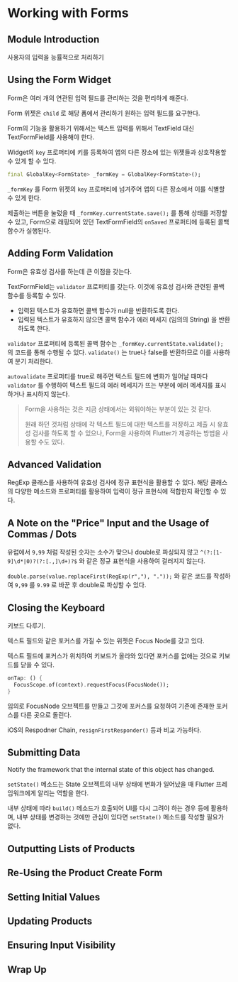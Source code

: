# Working with Forms

## Module Introduction

사용자의 입력을 능률적으로 처리하기

## Using the Form Widget

Form은 여러 개의 연관된 입력 필드를 관리하는 것을 편리하게 해준다.

Form 위젯은 `child` 로 해당 폼에서 관리하기 원하는 입력 필드를 요구한다.

Form의 기능을 활용하기 위해서는 텍스트 입력를 위해서 TextField 대신 TextFormField를 사용해야 한다.

Widget의 `key` 프로퍼티에 키를 등록하여 앱의 다른 장소에 있는 위젯들과 상호작용할 수 있게 할 수 있다.

```dart
final GlobalKey<FormState> _formKey = GlobalKey<FormState>();
```

`_formKey` 를 Form 위젯의 `key` 프로퍼티에 넘겨주어 앱의 다른 장소에서 이를 식별할 수 있게 한다.

제출하는 버튼을 눌렀을 때 `_formKey.currentState.save();` 를 통해 상태를 저장할 수 있고, Form으로 래핑되어 있던 TextFormField의 `onSaved` 프로퍼티에 등록된 콜백 함수가 실행된다.

## Adding Form Validation

Form은 유효성 검사를 하는데 큰 이점을 갖는다.

TextFormField는 `validator` 프로퍼티를 갖는다. 이것에 유효성 검사와 관련된 콜백 함수를 등록할 수 있다.

- 입력된 텍스트가 유효하면 콜백 함수가 null을 반환하도록 한다.
- 입력된 텍스트가 유효하지 않으면 콜백 함수가 에러 메세지 (임의의 String) 을 반환하도록 한다.

`validator` 프로퍼티에 등록된 콜백 함수는 `_formKey.currentState.validate();` 의 코드를 통해 수행될 수 있다. `validate()` 는 true나 false를 반환하므로 이를 사용하여 분기 처리한다.

`autovalidate` 프로퍼티를 true로 해주면 텍스트 필드에 변화가 일어날 때마다 `validator` 를 수행하여 텍스트 필드의 에러 메세지가 뜨는 부분에 에러 메세지를 표시하거나 표시하지 않는다.

> Form을 사용하는 것은 지금 상태에서는 외워야하는 부분이 있는 것 같다.
>
> 원래 하던 것처럼 상태에 각 텍스트 필드에 대한 텍스트를 저장하고 제출 시 유효성 검사를 하도록 할 수 있으나, Form을 사용하여 Flutter가 제공하는 방법을 사용할 수도 있다.

## Advanced Validation

RegExp 클래스를 사용하여 유효성 검사에 정규 표현식을 활용할 수 있다. 해당 클래스의 다양한 메소드와 프로퍼티를 활용하여 입력이 정규 표현식에 적합한지 확인할 수 있다.

## A Note on the "Price" Input and the Usage of Commas / Dots

유럽에서 `9,99` 처럼 작성된 숫자는 소수가 맞으나 double로 파싱되지 않고 `^(?:[1-9]\d*|0)?(?:[.,]\d+)?$` 와 같은 정규 표현식을 사용하여 걸러지지 않는다.

`double.parse(value.replaceFirst(RegExp(r","), "."));` 와 같은 코드를 작성하여 `9,99` 를 `9.99` 로 바꾼 후 double로 파싱할 수 있다.

## Closing the Keyboard

키보드 다루기.

텍스트 필드와 같은 포커스를 가질 수 있는 위젯은 Focus Node를 갖고 있다.

텍스트 필드에 포커스가 위치하여 키보드가 올라와 있다면 포커스를 없애는 것으로 키보드를 닫을 수 있다.

```dart
onTap: () {
  FocusScope.of(context).requestFocus(FocusNode());
}
```

임의로 FocusNode 오브젝트를 만들고 그것에 포커스를 요청하여 기존에 존재한 포커스를 다른 곳으로 돌린다.

iOS의 Respodner Chain, `resignFirstResponder()` 등과 비교 가능하다.

## Submitting Data

Notify the framework that the internal state of this object has changed.

`setState()` 메소드는 State 오브젝트의 내부 상태에 변화가 일어났을 때 Flutter 프레임워크에게 알리는 역할을 한다.

내부 상태에 따라 `build()` 메소드가 호출되어 UI를 다시 그려야 하는 경우 등에 활용하며, 내부 상태를 변경하는 것에만 관심이 있다면 `setState()` 메소드를 작성할 필요가 없다.

## Outputting Lists of Products



## Re-Using the Product Create Form

## Setting Initial Values

## Updating Products

## Ensuring Input Visibility

## Wrap Up